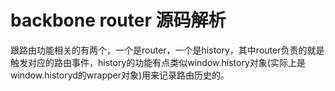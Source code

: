 # backbone router 源码解析

跟路由功能相关的有两个，一个是router，一个是history，其中router负责的就是触发对应的路由事件，history的功能有点类似window.history对象(实际上是window.historyd的wrapper对象)用来记录路由历史的。



